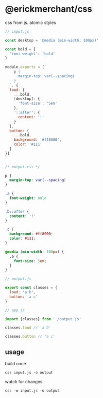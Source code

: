 # @erickmerchant/css

css from js. atomic styles

``` js
// input.js

const desktop = '@media (min-width: 100px)'

const bold = {
  'font-weight': 'bold'
}

module.exports = [`
    p {
      margin-top: var(--spacing)
    }
  `, {
  loud: {
    ...bold,
    [desktop]: {
      'font-size': '5em'
    },
    '::after': {
      content: '!'
    }
  },
  button: {
    ...bold,
    background: '#ff8000',
    color: '#111'
  }
}]
`
```

``` css
/* output.css */

p {
  margin-top: var(--spacing)
}

.a {
  font-weight: bold
}

.b::after {
  content: '!'
}

.c {
  background: #ff8000;
  color: #111;
}

@media (min-width: 100px) {
  .b {
    font-size: 5em;
  }
}
```

``` js
// output.js

export const classes = {
  loud: 'a b',
  button: 'a c'
}
```

``` js
// app.js

import {classes} from './output.js'

classes.loud // 'a b'

classes.button // 'a c'
```

## usage

build once

```
css input.js -o output
```

watch for changes

```
css -w input.js -o output
```
